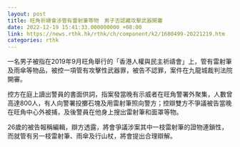 ```yaml
---
layout: post
title: 旺角祈禱會涉管有雷射筆等物　男子否認藏攻擊武器開審
date: 2022-12-19 15:41:33.000000000 +08:00
link: https://news.rthk.hk/rthk/ch/component/k2/1680499-20221219.htm
categories: rthk
---
```


一名男子被指在2019年9月旺角舉行的「香港人權與民主祈禱會」上，管有雷射筆及雨傘等物品，被控一項管有攻擊性武器罪，被告不認罪，案件在九龍城裁判法院開審。

控方在庭上讀出警員的書面供詞，指案發當晚有示威者在旺角警署外聚集，人數曾高達800人，有人向警署投擲石塊及用雷射筆照向警方；控辯雙方不爭議被告當晚在旺角中心外被捕，及後警員在他身上搜出雷射筆和面罩等物。

26歲的被告報稱編輯，辯方透露，將會爭議涉案其中一枝雷射筆的證物連鎖性，而就管有另一枝雷射筆、雨傘及行山杖，將會提出合理辯解。
